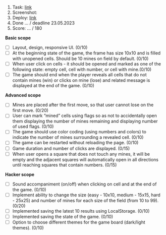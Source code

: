 1. Task: [link](https://github.com/)
2. Screenshot:
3. Deploy: [link](https://github.com/)
4. Done ... / deadline 23.05.2023
5. Score: ... / 180
  
  **Basic scope**
  - [ ] Layout, design, responsive UI. (0/10)
  - [ ] At the beginning state of the game, the frame has size 10x10 and is filled with unopened cells. Should be 10 mines on field by default. (0/10) 
  - [ ] When user click on cells - it should be opened and marked as one of the following state: empty cell, cell with number, or cell with mine.(0/10)
  - [ ] The game should end when the player reveals all cells that do not contain mines (win) or clicks on mine (lose) and related message is displayed at the end of the game. (0/10)
  
  **Advanced scope**
  - [ ] Mines are placed after the first move, so that user cannot lose on the first move. (0/20)
  - [ ] User can mark “mined” cells using flags so as not to accidentally open them displaying the number of mines remaining and displaying number of used flags. (0/10)
  - [ ] The game should use color coding (using numbers and colors) to indicate the number of mines surrounding a revealed cell. (0/10)
  - [ ] The game can be restarted without reloading the page. (0/10)
  - [ ] Game duration and number of clicks are displayed. (0/15)
  - [ ] When user opens a square that does not touch any mines, it will be empty and the adjacent squares will automatically open in all directions until reaching squares that contain numbers. (0/15)

  **Hacker scope**
  - [ ] Sound accompaniment (on/off) when clicking on cell and at the end of the game. (0/10)
  - [ ] Implement ability to change the size (easy - 10x10, medium - 15x15, hard - 25x25) and number of mines for each size of the field (from 10 to 99). (0/20)
  - [ ] Implemented saving the latest 10 results using LocalStorage. (0/10)
  - [ ] Implemented saving the state of the game. (0/10)
  - [ ] Option to choose different themes for the game board (dark/light themes). (0/10)
